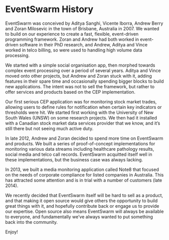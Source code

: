 # EventSwarm History

EventSwarm was conceived by Aditya Sanghi, Vicente Iborra, Andrew Berry
and Zoran Milosevic in the town of Brisbane, Australia in 2007. We
wanted to build on our experience to create a fast, flexible,
event-driven programming framework. Zoran and Andrew had both worked in
event-driven software in their PhD research, and Andrew, Aditya and
Vince worked in telco billing, so were used to handling high volume data
processing.

We started with a simple social organisation app, then morphed towards
complex event processing over a period of several years. Aditya and
Vince moved onto other projects, but Andrew and Zoran stuck with it,
adding features in their spare time and occasionally spending bigger
blocks to build new applications. The intent was not to sell the
framework, but rather to offer services and products based on the CEP
implementation.

Our first serious CEP application was for monitoring stock market
trades, allowing users to define rules for notification when certain key
indicators or thresholds were hit. We started first working with the
University of New South Wales (UNSW) on some research projects. We then
had it installed with a Canadian stock market data services provider
that we know, and it’s still there but not seeing much active duty.

In late 2012, Andrew and Zoran decided to spend more time on EventSwarm
and products. We built a series of proof-of-concept implementations for
monitoring various data streams including healthcare pathology results,
social media and telco call records. EventSwarm acquitted itself well in
these implementations, but the business case was always lacking.

In 2013, we built a media monitoring application called Note8 that
focused on the needs of corporate compliance for listed companies in
Australia. This has attracted some attention and is in trial with a
number of customers (late 2014).

We recently decided that EventSwarm itself will be hard to sell as a product,
and that making it open source would give others the opportunity to build
great things with it, and hopefully contribute back or engage us to provide
our expertise. Open source also means EventSwarm will always be available to
everyone, and fundamentally we’ve always wanted to put something back into the
community.

Enjoy!